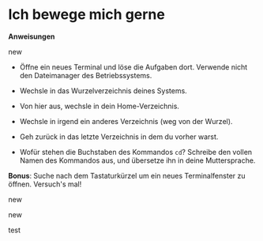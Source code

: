 # Ich bewege mich gerne

**Anweisungen**

new

* Öffne ein neues Terminal und löse die Aufgaben dort. Verwende nicht den Dateimanager des Betriebssystems.

* Wechsle in das Wurzelverzeichnis deines Systems. 

* Von hier aus, wechsle in dein Home-Verzeichnis. 

* Wechsle in irgend ein anderes Verzeichnis (weg von der Wurzel).

* Geh zurück in das letzte Verzeichnis in dem du vorher warst.

* Wofür stehen die Buchstaben des Kommandos `cd`? Schreibe den vollen Namen des Kommandos aus, und übersetze ihn in deine Muttersprache.

**Bonus**: Suche nach dem Tastaturkürzel um ein neues Terminalfenster zu öffnen. Versuch's mal!


new

new


test